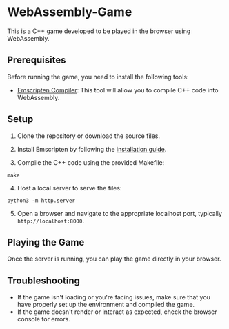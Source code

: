 # WebAssembly-Game

This is a C++ game developed to be played in the browser using WebAssembly.

## Prerequisites

Before running the game, you need to install the following tools:

- [Emscripten Compiler](https://emscripten.org/docs/getting_started/downloads.html): This tool will allow you to compile C++ code into WebAssembly.

## Setup

1. Clone the repository or download the source files.

2. Install Emscripten by following the [installation guide](https://emscripten.org/docs/getting_started/downloads.html).

3. Compile the C++ code using the provided Makefile:
```
make
```

4. Host a local server to serve the files:
```
python3 -m http.server
```

5. Open a browser and navigate to the appropriate localhost port, typically `http://localhost:8000`.

## Playing the Game

Once the server is running, you can play the game directly in your browser.

## Troubleshooting

- If the game isn't loading or you're facing issues, make sure that you have properly set up the environment and compiled the game.
- If the game doesn't render or interact as expected, check the browser console for errors.
